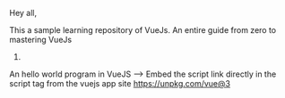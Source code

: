 Hey all,

This a sample learning repository of VueJs. An entire guide from zero to mastering VueJs

1.

An hello world program in VueJS
--> Embed the script link directly in the script tag from the vuejs app site https://unpkg.com/vue@3


